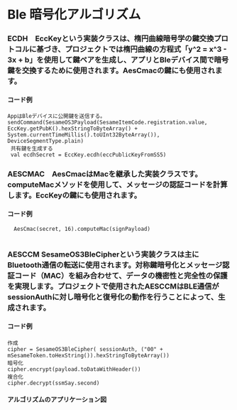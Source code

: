 # Ble 暗号化アルゴリズム
### ECDH　EccKeyという実装クラスは、楕円曲線暗号学の鍵交換プロトコルに基づき、プロジェクトでは楕円曲線の方程式「y^2 = x^3 - 3x + b」を使用して鍵ペアを生成し、アプリとBleデバイス間で暗号鍵を交換するために使用されます。AesCmacの鍵にも使用されます。


#### コード例
```agsl
AppはBleデバイスに公開鍵を送信する。
sendCommand(SesameOS3Payload(SesameItemCode.registration.value, EccKey.getPubK().hexStringToByteArray() + System.currentTimeMillis().toUInt32ByteArray()), DeviceSegmentType.plain) 
 共有鍵を生成する
 val ecdhSecret = EccKey.ecdh(eccPublicKeyFromSS5)
```
### AESCMAC　AesCmacはMacを継承した実装クラスです。computeMacメソッドを使用して、メッセージの認証コードを計算します。EccKeyの鍵にも使用されます。

#### コード例

```agsl
  AesCmac(secret, 16).computeMac(signPayload)
  
```
### AESCCM SesameOS3BleCipherという実装クラスは主にBluetooth通信の転送に使用されます。対称鍵暗号化とメッセージ認証コード（MAC）を組み合わせて、データの機密性と完全性の保護を実現します。プロジェクトで使用されたAESCCMはBLE通信がsessionAuthに対し暗号化と復号化の動作を行うことによって、生成されます。

#### コード例

```agsl
作成 
cipher = SesameOS3BleCipher( sessionAuth, ("00" + mSesameToken.toHexString()).hexStringToByteArray())
暗号化 
cipher.encrypt(payload.toDataWithHeader())
複合化
cipher.decrypt(ssmSay.second)
```
#### アルゴリズムのアプリケーション図
<!-- ![ecdhアルゴリズム図](ble_encryption.svg) -->



